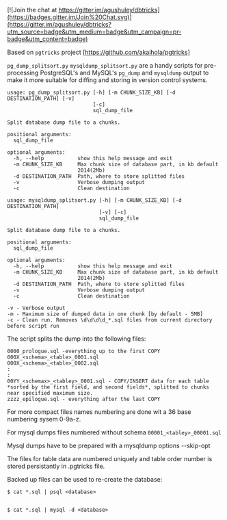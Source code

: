 [![Join the chat at https://gitter.im/agushuley/dbtricks](https://badges.gitter.im/Join%20Chat.svg)](https://gitter.im/agushuley/dbtricks?utm_source=badge&utm_medium=badge&utm_campaign=pr-badge&utm_content=badge)

Based on ``pgtricks`` project [https://github.com/akaihola/pgtricks]

``pg_dump_splitsort.py`` ``mysqldump_splitsort.py`` are a handy scripts for pre-processing PostgreSQL's and MySQL's
``pg_dump`` and ``mysqldump`` output to make it more suitable for diffing and storing in version
control systems.

```
usage: pg_dump_splitsort.py [-h] [-m CHUNK_SIZE_KB] [-d DESTINATION_PATH] [-v]
                            [-c]
                            sql_dump_file

Split database dump file to a chunks.

positional arguments:
  sql_dump_file

optional arguments:
  -h, --help           show this help message and exit
  -m CHUNK_SIZE_KB     Max chunk size of database part, in kb default
                       2014(2Mb)
  -d DESTINATION_PATH  Path, where to store splitted files
  -v                   Verbose dumping output
  -c                   Clean destination
```

```
usage: mysqldump_splitsort.py [-h] [-m CHUNK_SIZE_KB] [-d DESTINATION_PATH]
                              [-v] [-c]
                              sql_dump_file

Split database dump file to a chunks.

positional arguments:
  sql_dump_file

optional arguments:
  -h, --help           show this help message and exit
  -m CHUNK_SIZE_KB     Max chunk size of database part, in kb default
                       2014(2Mb)
  -d DESTINATION_PATH  Path, where to store splitted files
  -v                   Verbose dumping output
  -c                   Clean destination
```

    -v - Verbose output
    -m - Maximum size of dumped data in one chunk [by default - 5MB]
    -c - Clean run. Removes \d\d\d\d_*.sql files from current directory before script run

The script splits the dump into the following files:

    0000_prologue.sql -everything up to the first COPY
    000X_<schema>_<table>_0001.sql
    000X_<schema>_<table>_0002.sql
    :
    :
    00YY_<schemax>_<tabley>_0001.sql - COPY/INSERT data for each table *sorted by the first field, and second fields*, splitted to chunks near specified maximum size.
    zzzz_epilogue.sql - everything after the last COPY
    
For more compact files names numbering are done wit a 36 base numbering sysem 0-9a-z.

For mysql dumps files numbered without schema ``00001_<tabley>_00001.sql``

Mysql dumps have to be prepared with a mysqldump options --skip-opt 

The files for table data are numbered uniquely and table order number is stored persistantly in .pgtricks file.

Backed up files can be used to re-create the database:

    $ cat *.sql | psql <database>


    $ cat *.sql | mysql -d <database>
